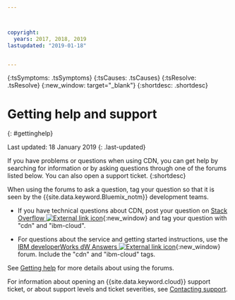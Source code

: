 ```yaml
---



copyright:
  years: 2017, 2018, 2019
lastupdated: "2019-01-18"


---
```


<!-- Common attributes used in the template are defined as follows: -->
{:tsSymptoms: .tsSymptoms} 
{:tsCauses: .tsCauses} 
{:tsResolve: .tsResolve} 
{:new_window: target="_blank"}
{:shortdesc: .shortdesc}

<!-- # {{site.data.keyword.blockstorageshort}} troubleshooting
{: #ts} -->
<!-- Provide an appropriate ID above -->

<!-- IN PROGRESS - AUDIENCE BLUE, STAGING ONLY -->


<!-- This is the template for troubleshooting topics.  -->

<!-- The short description section should include the service long name and "Bluemix" for search optimization. Example short description: -->

<!-- Add a heading and content for how to get help and support. Use this template for beta and GA services:  -->
# Getting help and support 
{: #gettinghelp}

Last updated: 18 January 2019
{: .last-updated}

If you have problems or questions when using CDN, you can get help by searching for information or by asking questions through one of the forums listed below. You can also open a support ticket.
{:shortdesc}

When using the forums to ask a question, tag your question so that it is seen by the {{site.data.keyword.Bluemix_notm}} development teams.

* If you have technical questions about CDN, post your question on [Stack Overflow ![External link icon](../../icons/launch-glyph.svg "External link icon")](https://stackoverflow.com/search?q=cdn+ibm-bluemix){:new_window} and tag your question with "cdn" and "ibm-cloud".
<!--Insert the appropriate dW Answers tag for your service for <service_keyword> in URL below:  -->
* For questions about the service and getting started instructions, use the [IBM developerWorks dW Answers ![External link icon](../../icons/launch-glyph.svg "External link icon")](https://developer.ibm.com/answers/topics/cdn.html?smartspace=bluemix){:new_window} forum. Include the  "cdn" and "ibm-cloud" tags.

See [Getting help](https://{DomainName}/docs/support/index.html#getting-help) for more details about using the forums.

For information about opening an {{site.data.keyword.cloud}} support ticket, or about support levels and ticket severities, see [Contacting support](https://{DomainName}/docs/support/index.html#contacting-support).
